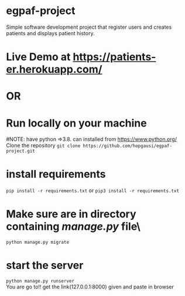 # egpaf-project
Simple software development project that register users and creates patients and displays patient history.  
# Live Demo at https://patients-er.herokuapp.com/

# OR  
  
# Run locally on your machine
#NOTE: have python =>3.8. can installed from https://www.python.org/  
Clone the repository 
`git clone https://github.com/hopgausi/egpaf-project.git`
# install requirements
`pip install -r requirements.txt` or `pip3 install -r requirements.txt`
# Make sure are in directory containing *manage.py* file\
`python manage.py migrate`
# start the server
`python manage.py runserver`   
You are go to!! get the link(127.0.0.1:8000) given and paste in browser

